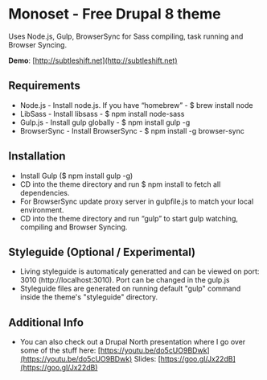 # Monoset - Free Drupal 8 theme

Uses Node.js, Gulp, BrowserSync for Sass compiling, task running and Browser Syncing.

**Demo**: [http://subtleshift.net](http://subtleshift.net)

## Requirements
- Node.js - Install node.js. If you have “homebrew” - $ brew install node
- LibSass - Install libsass - $ npm install node-sass
- Gulp.js - Install gulp globally - $ npm install gulp -g
- BrowserSync - Install BrowserSync - $ npm install -g browser-sync

## Installation
- Install Gulp ($ npm install gulp -g)
- CD into the theme directory and run $ npm install to fetch all dependencies.
- For BrowserSync update proxy server in gulpfile.js to match your local environment.
- CD into the theme directory and run “gulp” to start  gulp watching, compiling and Browser Syncing.

## Styleguide (Optional / Experimental)
- Living styleguide is automaticaly generatted and can be viewed on port: 3010 (http://localhost:3010). Port can be changed in the gulp.js
- Styleguide files are generated on running default "gulp" command inside the theme's "styleguide" directory.

## Additional Info
- You can also check out a Drupal North presentation where I go over some of the stuff here: [https://youtu.be/do5cUO9BDwk](https://youtu.be/do5cUO9BDwk) Slides: [https://goo.gl/Jx22dB](https://goo.gl/Jx22dB) 